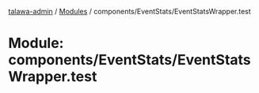 [talawa-admin](../README.md) / [Modules](../modules.md) / components/EventStats/EventStatsWrapper.test

# Module: components/EventStats/EventStatsWrapper.test

